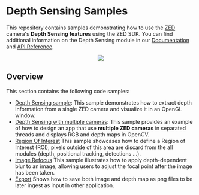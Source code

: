 # Depth Sensing Samples

This repository contains samples demonstrating how to use the [ZED]("https://www.stereolabs.com/store/") camera's **Depth Sensing features** using the ZED SDK. You can find additional information on the Depth Sensing module in our [Documentation](https://www.stereolabs.com/docs/depth-sensing/) and [API Reference](https://www.stereolabs.com/docs/api/group__Depth__group.html).

<p align="center">
<img src="https://user-images.githubusercontent.com/32394882/230639409-356b8dfa-df66-4bc2-84d8-a25fd0229779.gif" />
</p>

## Overview

This section contains the following code samples:

- [Depth Sensing sample](./depth%20sensing): This sample demonstrates how to extract depth information from a single ZED camera and visualize it in an OpenGL window.
- [Depth Sensing with multiple cameras](./multi%20camera): This sample provides an example of how to design an app that use **multiple ZED cameras** in separated threads and displays RGB and depth maps in OpenCV.
- [Region Of Interest](./region%20of%20interest)  This sample showcases how to define a Region of Interest (ROI), pixels outside of this area are discard from the all modules (depth, positional tracking, detections ...).
- [Image Refocus](./image%20refocus) This sample illustrates how to apply depth-dependent blur to an image, allowing users to adjust the focal point after the image has been taken.
- [Export](./export) Shows how to save both image and depth map as png files to be later ingest as input in other application.
